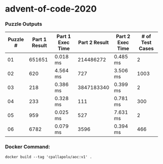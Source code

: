 <h1>advent-of-code-2020</h1>
<h3>Puzzle Outputs</h3>
<table>

<thead>

<tr><th>Puzzle #  </th><th>Part 1 Result  </th><th>Part 1 Exec Time  </th><th>Part 2 Result  </th><th>Part 2 Exec Time  </th><th># of Test Cases  </th></tr>

</thead>

<tbody>

<tr><td>01        </td><td>651651         </td><td>0.018 ms          </td><td>214486272      </td><td>0.485 ms          </td><td>2                </td></tr>

<tr><td>02        </td><td>620            </td><td>4.564 ms          </td><td>727            </td><td>3.506 ms          </td><td>1003             </td></tr>

<tr><td>03        </td><td>218            </td><td>0.386 ms          </td><td>3847183340     </td><td>0.399 ms          </td><td>2                </td></tr>

<tr><td>04        </td><td>233            </td><td>0.328 ms          </td><td>111            </td><td>0.781 ms          </td><td>300              </td></tr>

<tr><td>05        </td><td>959            </td><td>0.025 ms          </td><td>527            </td><td>7.631 ms          </td><td>2                </td></tr>

<tr><td>06        </td><td>6782           </td><td>0.079 ms          </td><td>3596           </td><td>0.394 ms          </td><td>466              </td></tr>

</tbody>

</table>

<h3>Docker Command:</h3>
<p><code>docker build --tag 'cpallapolu/aoc:v1' .</code></p>